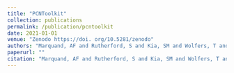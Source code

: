 ```yaml
---
title: "PCNToolkit"
collection: publications
permalink: /publication/pcntoolkit
date: 2021-01-01
venue: "Zenodo https://doi. org/10.5281/zenodo"
authors: "Marquand, AF and Rutherford, S and Kia, SM and Wolfers, T and Fraza, C and Dinga, R and Zabihi, M"
paperurl: ""
citation: "Marquand, AF and Rutherford, S and Kia, SM and Wolfers, T and Fraza, C and Dinga, R and Zabihi, M (2021). PCNToolkit. Zenodo https://doi. org/10.5281/zenodo."
---
```

